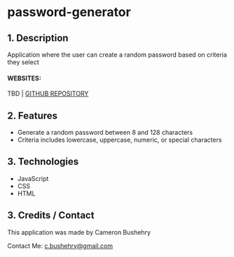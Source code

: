 # password-generator

## 1. Description
Application where the user can create a random password based on criteria they select

#### WEBSITES:
 TBD | [GITHUB REPOSITORY](https://github.com/cbushehry/password-generator)

## 2. Features
 * Generate a random password between 8 and 128 characters
 * Criteria includes lowercase, uppercase, numeric, or special characters

## 3. Technologies
 * JavaScript
 * CSS
 * HTML

## 3. Credits / Contact
This application was made by Cameron Bushehry

Contact Me: c.bushehry@gmail.com